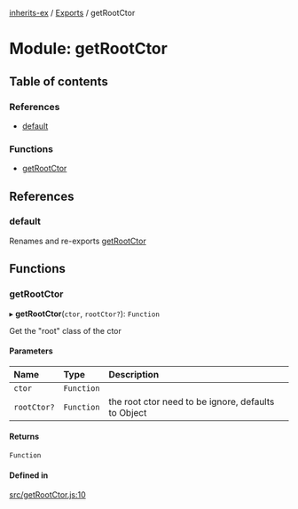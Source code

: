 [inherits-ex](../README.md) / [Exports](../modules.md) / getRootCtor

# Module: getRootCtor

## Table of contents

### References

- [default](getRootCtor.md#default)

### Functions

- [getRootCtor](getRootCtor.md#getrootctor)

## References

### default

Renames and re-exports [getRootCtor](getRootCtor.md#getrootctor)

## Functions

### getRootCtor

▸ **getRootCtor**(`ctor`, `rootCtor?`): `Function`

Get the "root" class of the ctor

#### Parameters

| Name | Type | Description |
| :------ | :------ | :------ |
| `ctor` | `Function` |  |
| `rootCtor?` | `Function` | the root ctor need to be ignore, defaults to Object |

#### Returns

`Function`

#### Defined in

[src/getRootCtor.js:10](https://github.com/snowyu/inherits-ex.js/blob/44c1f65/src/getRootCtor.js#L10)
